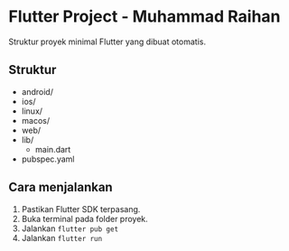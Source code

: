 # Flutter Project - Muhammad Raihan

Struktur proyek minimal Flutter yang dibuat otomatis.

## Struktur
- android/
- ios/
- linux/
- macos/
- web/
- lib/
  - main.dart
- pubspec.yaml

## Cara menjalankan
1. Pastikan Flutter SDK terpasang.
2. Buka terminal pada folder proyek.
3. Jalankan `flutter pub get`
4. Jalankan `flutter run`

